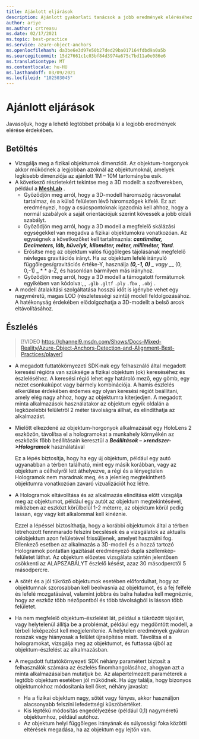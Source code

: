 ```yaml
---
title: Ajánlott eljárások
description: Ajánlott gyakorlati tanácsok a jobb eredmények eléréséhez
author: ariye
ms.author: crtreasu
ms.date: 02/17/2021
ms.topic: best-practice
ms.service: azure-object-anchors
ms.openlocfilehash: da3be6e3d97e50b27ded29ba017164fdbd9a0a5b
ms.sourcegitcommit: 15d27661c1c03bf84d3974a675c7bd11a0e086e6
ms.translationtype: MT
ms.contentlocale: hu-HU
ms.lasthandoff: 03/09/2021
ms.locfileid: "102503045"
---
```

# <a name="best-practices"></a>Ajánlott eljárások

Javasoljuk, hogy a lehető legtöbbet próbálja ki a legjobb eredmények elérése érdekében.

## <a name="ingestion"></a>Betöltés

- Vizsgálja meg a fizikai objektumok dimenzióit. Az objektum-horgonyok akkor működnek a legjobban azoknál az objektumoknál, amelyek legkisebb dimenziója az ajánlott 1M – 10M tartományba esik.
- A következő részletekért tekintse meg a 3D modellt a szoftverekben, például a [**MeshLab**](https://www.meshlab.net/) .
  - Győződjön meg arról, hogy a 3D-modell háromszög rácsvonalat tartalmaz, és a külső felületen lévő háromszögek kifelé. Ez azt eredményezi, hogy a csúcspontoknak igazodnia kell ahhoz, hogy a normál szabályok a saját orientációjuk szerint kövessék a jobb oldali szabályt.
  - Győződjön meg arról, hogy a 3D modell a megfelelő skálázási egységekkel van megadva a fizikai objektumokra vonatkozóan. Az egységnek a következőket kell tartalmaznia: ***centiméter, Decimeters, láb, hüvelyk, kilométer, méter, milliméter, Yard***.
  - Erősítse meg az objektum valós függőleges tájolásának megfelelő névleges gravitációs irányt. Ha az objektum lefelé irányuló függőleges/gravitációs értéke-Y, használja ***(0,-1, 0)** _ vagy _*_ (0, 0,-1) _ * * a-Z, és hasonlóan bármilyen más irányhoz.
  - Győződjön meg arról, hogy a 3D modell a támogatott formátumok egyikében van kódolva:,,, `.glb` `.gltf` `.ply` `.fbx` , `.obj` .
- A modell átalakítási szolgáltatása hosszú időt is igénybe vehet egy nagyméretű, magas LOD (részletességi szintű) modell feldolgozásához. A hatékonyság érdekében elődolgozhatja a 3D-modellt a belső arcok eltávolításához.

## <a name="detection"></a>Észlelés

> [!VIDEO https://channel9.msdn.com/Shows/Docs-Mixed-Reality/Azure-Object-Anchors-Detection-and-Alignment-Best-Practices/player]

- A megadott futtatókörnyezeti SDK-nak egy felhasználó által megadott keresési régióra van szüksége a fizikai objektum (ok) kereséséhez és észleléséhez. A keresési régió lehet egy határoló mező, egy gömb, egy nézet csonkakúpot vagy bármely kombinációja. A hamis észlelés elkerülése érdekében érdemes egy olyan keresési régiót beállítani, amely elég nagy ahhoz, hogy az objektumra kiterjedjen. A megadott minta alkalmazások használatakor az objektum egyik oldalán a legközelebbi felületről 2 méter távolságra állhat, és elindíthatja az alkalmazást.
- Mielőtt elkezdené az objektum-horgonyok alkalmazását egy HoloLens 2 eszközön, távolítsa el a hologramokat a munkahely környékén az eszközök főbb beállításain keresztül a ***Beállítások – >rendszer->Hologramok*** használatával

  Ez a lépés biztosítja, hogy ha egy új objektum, például egy autó ugyanabban a térben található, mint egy másik korábban, vagy az objektum a célhelyről lett áthelyezve, a régi és a lényegtelen Hologramok nem maradnak meg, és a jelenleg megtekinthető objektumra vonatkozóan zavaró vizualizációt hoz létre.
- A Hologramok eltávolítása és az alkalmazás elindítása előtt vizsgálja meg az objektumot, például egy autót az objektum megtekintésével, miközben az eszközt körülbelül 1-2 méterre, az objektum körül pedig lassan, egy vagy két alkalommal kell kinéznie.

  Ezzel a lépéssel biztosíthatja, hogy a korábbi objektumok által a térben létrehozott fennmaradó felszíni becslések és a vizsgálatok az aktuális célobjektum azon felületével frissüljenek, amelyet használni fog. Ellenkező esetben az alkalmazás a 3D-modell és a hozzá tartozó Hologramok pontatlan igazítását eredményező dupla szellemkép-felületet láthat. Az objektum előzetes vizsgálata szintén jelentősen csökkenti az ALAPSZABÁLYT észlelő késést, azaz 30 másodperctől 5 másodpercre.
- A sötét és a jól tükröző objektumok esetében előfordulhat, hogy az objektumnak szorosabban kell beolvasnia az objektumot, és a fej felfelé és lefelé mozgatásával, valamint jobbra és balra haladva kell megnéznie, hogy az eszköz több nézőpontból és több távolságból is lásson több felületet.
- Ha nem megfelelő objektum-észlelést lát, például a tükrözött tájolást, vagy helytelenül állítja be a problémát, például egy megdöntött modell, a térbeli leképezést kell megjelenítenie. A helytelen eredmények gyakran rosszak vagy hiányosak a felület újraépítése miatt. Távolítsa el a hologramokat, vizsgálja meg az objektumot, és futtassa újból az objektum-észlelést az alkalmazásban.
- A megadott futtatókörnyezeti SDK néhány paramétert biztosít a felhasználók számára az észlelés finomhangolásához, ahogyan azt a minta alkalmazásaiban mutatjuk be. Az alapértelmezett paraméterek a legtöbb objektum esetében jól működnek. Ha úgy találja, hogy bizonyos objektumokhoz módosítania kell őket, néhány javaslat:
  - Ha a fizikai objektum nagy, sötét vagy fényes, akkor használjon alacsonyabb felszíni lefedettségi küszöbértéket.
  - Kis léptékű módosítás engedélyezése (például 0,1) nagyméretű objektumhoz, például autóhoz.
  - Az objektum helyi függőleges irányának és súlyossági foka közötti eltérések megadása, ha az objektum egy lejtőn van.
